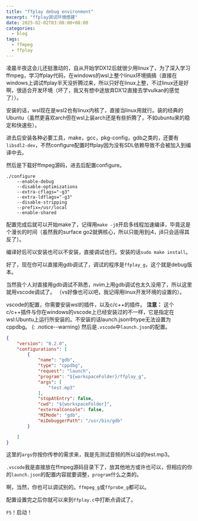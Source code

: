 ```yaml
---
title: "ffplay debug environment"
excerpt: "ffplay调试环境搭建"
date: 2025-02-02T03:08:00+08:00
categories:
  - blog
tags:
  - ffmpeg
  - ffplay
---
```


凌晨半夜这会儿还挺激动的，自从开始学DX12后就很少用linux了，为了深入学习ffmpeg，学习ffplay代码，在windows的wsl上整个linux环境搞搞（直接在windows上调试ffplay半天没折腾过来，所以只好在linux上整，不过linux还是好啊，很适合开发环境（坏了，我又有想中途放弃DX12直接去学vulkan的感觉了））。

安装的话，wsl现在是wsl2也有linux内核了，直接当linux用就行。装的经典的Ubuntu（虽然更喜欢arch但在wsl上装arch还是有些折腾了，不如ubuntu来的稳定和快速些）。

进去后安装各种必要工具，make，gcc，pkg-config，gdb之类的，还要有`libsdl2-dev`，不然configure配置时ffplay因为没有SDL依赖导致不会被加入到编译中去。

然后是下载好ffmpeg源码，进去后配置configure。
```
./configure
    --enable-debug
    --disable-optimizations
    --extra-cflags="-g3"
    --extra-ldflags="-g3"
    --disable-stripping
    --prefix=/usr/local
    --enable-shared
```
配置完成后就可以开始make了，记得用`make -j8`开启多线程加速编译，毕竟这是个漫长的时间（虽然我的surface go2就俩核心，所以只能用到j4，j8只会适得其反了）。

编译好后可以安装也可以不安装，直接调试也行。安装的话`sudo make install`。

好了，现在你可以直接用gdb调试了，调试的程序是`ffplay_g`，这个就是debug版本。

当然我个人对直接用gdb调试不熟悉，nvim上用gdb调试也太久没用了，所以这里就用vscode调试了。
（vs好像也可以吧，我记得用linux开发环境的设置的）。

vscode的配置，你需要安装wsl的插件，以及c/c++的插件。
**注意：** 这个c/c++插件与你在windows的vscode上已经安装过的不一样，它是指定在wsl:Ubuntu上运行所安装的。不安装的话launch.json中type无法设置为cppdbg。
{: .notice--warning}
然后是`.vscode`中`launch.json`的配置。
```json
{
    "version": "0.2.0",
    "configurations": [
        {
            "name": "gdb",
            "type": "cppdbg",
            "request": "launch",
            "program": "${workspaceFolder}/ffplay_g",
            "args": [
                "test.mp3"
            ],
            "stopAtEntry": false,
            "cwd": "${workspaceFolder}",
            "externalConsole": false,
            "MIMode": "gdb",
            "miDebuggerPath": "/usr/bin/gdb"
        }

    ]
}
```
这里的`args`你按你传参的需求来，我是先测试音频的所以设的test.mp3。

`.vscode`我是直接放在ffmpeg源码目录下了，放其他地方或许也可以，但相应的你的`launch.json`的配置内容就要调整，`program`什么之类的。

啊，当然，你也可以调试别的。`ffmpeg_g`或`ffprobe_g`都可以。

配置设置完之后你就可以来到`ffplay.c`中打断点调试了。

`F5`！启动！